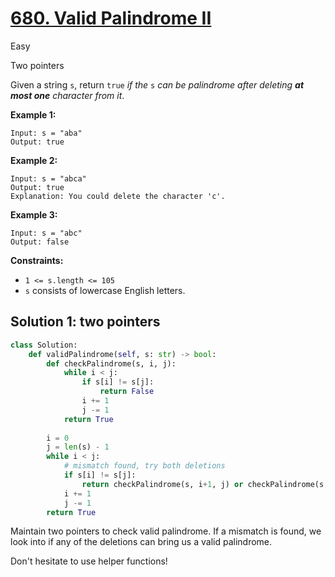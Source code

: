 # [680. Valid Palindrome II](https://leetcode.com/problems/valid-palindrome-ii/)

Easy

Two pointers

Given a string `s`, return `true` *if the* `s` *can be palindrome after deleting **at most one** character from it*.

 

**Example 1:**

```
Input: s = "aba"
Output: true
```

**Example 2:**

```
Input: s = "abca"
Output: true
Explanation: You could delete the character 'c'.
```

**Example 3:**

```
Input: s = "abc"
Output: false
```

 

**Constraints:**

- `1 <= s.length <= 105`
- `s` consists of lowercase English letters.

## Solution 1: two pointers

``````python
class Solution:
    def validPalindrome(self, s: str) -> bool:
        def checkPalindrome(s, i, j):
            while i < j:
                if s[i] != s[j]:
                    return False
                i += 1
                j -= 1
            return True
                
        i = 0
        j = len(s) - 1
        while i < j:
            # mismatch found, try both deletions
            if s[i] != s[j]:
                return checkPalindrome(s, i+1, j) or checkPalindrome(s, i, j-1)
            i += 1
            j -= 1
        return True

``````

Maintain two pointers to check valid palindrome. If a mismatch is found, we look into if any of the deletions can bring us a valid palindrome. 

Don't hesitate to use helper functions!